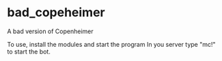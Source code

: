 # bad_copeheimer
A bad version of Copenheimer

To use, install the modules and start the program
In you server type "mc!" to start the bot.
